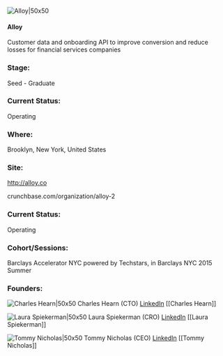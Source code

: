 

![Alloy|50x50](https://apimg.techstars.com/connect/images/image_files/5609ad1b8083203e0e00001b/original/Rectangle_1___Alloy_text_green.png)

#### Alloy
Customer data and onboarding API to improve conversion and reduce losses for financial services companies

### Stage: 
Seed - Graduate 

### Current Status: 
Operating

### Where:
Brooklyn, New York, United States

### Site:
http://alloy.co



crunchbase.com/organization/alloy-2

### Current Status: 
Operating

### Cohort/Sessions: 
Barclays Accelerator NYC powered by Techstars, in Barclays NYC 2015 Summer

### Founders: 

![Charles Hearn|50x50](https://apimg.techstars.com/connect/images/image_files/56099dd9bbe36fbc5200001c/original/DSCF1679.JPG) Charles Hearn (CTO) [LinkedIn](https://linkedin.com/in/charleshearn) [[Charles Hearn]]

![Laura Spiekerman|50x50](https://apimg.techstars.com/connect/images/image_files/5609adac8083203e0e00001d/original/DSCF1754.JPG) Laura Spiekerman (CRO) [LinkedIn](https://linkedin.com/in/laura-spiekerman-7306065) [[Laura Spiekerman]]

![Tommy Nicholas|50x50](https://apimg.techstars.com/connect/images/image_files/5609ad798083203e0e00001c/original/DSCF1752.JPG) Tommy Nicholas (CEO) [LinkedIn](https://linkedin.com/in/tommynicholas) [[Tommy Nicholas]]


